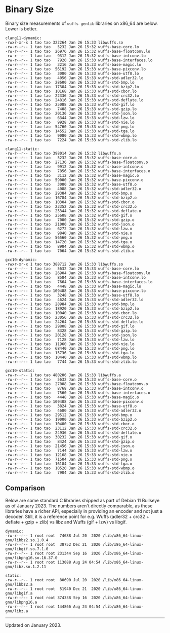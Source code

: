 # Binary Size

Binary size measurements of `wuffs genlib` libraries on x86\_64 are below.
Lower is better.

    clang11-dynamic:
    -rwxr-xr-x 1 tao tao 322264 Jan 26 15:33 libwuffs.so
    -rw-r--r-- 1 tao tao   5232 Jan 26 15:32 wuffs-base-core.lo
    -rw-r--r-- 1 tao tao  26976 Jan 26 15:32 wuffs-base-floatconv.lo
    -rw-r--r-- 1 tao tao   9312 Jan 26 15:32 wuffs-base-intconv.lo
    -rw-r--r-- 1 tao tao   7920 Jan 26 15:33 wuffs-base-interfaces.lo
    -rw-r--r-- 1 tao tao   3216 Jan 26 15:33 wuffs-base-magic.lo
    -rw-r--r-- 1 tao tao  56192 Jan 26 15:33 wuffs-base-pixconv.lo
    -rw-r--r-- 1 tao tao   3080 Jan 26 15:33 wuffs-base-utf8.lo
    -rw-r--r-- 1 tao tao   4056 Jan 26 15:33 wuffs-std-adler32.lo
    -rw-r--r-- 1 tao tao  28600 Jan 26 15:33 wuffs-std-bmp.lo
    -rw-r--r-- 1 tao tao  17304 Jan 26 15:33 wuffs-std-bzip2.lo
    -rw-r--r-- 1 tao tao  10168 Jan 26 15:33 wuffs-std-cbor.lo
    -rw-r--r-- 1 tao tao  22336 Jan 26 15:33 wuffs-std-crc32.lo
    -rw-r--r-- 1 tao tao  24816 Jan 26 15:33 wuffs-std-deflate.lo
    -rw-r--r-- 1 tao tao  25088 Jan 26 15:33 wuffs-std-gif.lo
    -rw-r--r-- 1 tao tao   7408 Jan 26 15:33 wuffs-std-gzip.lo
    -rw-r--r-- 1 tao tao  20136 Jan 26 15:33 wuffs-std-json.lo
    -rw-r--r-- 1 tao tao   6344 Jan 26 15:33 wuffs-std-lzw.lo
    -rw-r--r-- 1 tao tao   9928 Jan 26 15:33 wuffs-std-nie.lo
    -rw-r--r-- 1 tao tao  54760 Jan 26 15:33 wuffs-std-png.lo
    -rw-r--r-- 1 tao tao  14552 Jan 26 15:33 wuffs-std-tga.lo
    -rw-r--r-- 1 tao tao   9080 Jan 26 15:33 wuffs-std-wbmp.lo
    -rw-r--r-- 1 tao tao   7224 Jan 26 15:33 wuffs-std-zlib.lo

    clang11-static:
    -rw-r--r-- 1 tao tao 398014 Jan 26 15:32 libwuffs.a
    -rw-r--r-- 1 tao tao   5232 Jan 26 15:32 wuffs-base-core.o
    -rw-r--r-- 1 tao tao  27136 Jan 26 15:32 wuffs-base-floatconv.o
    -rw-r--r-- 1 tao tao   9912 Jan 26 15:32 wuffs-base-intconv.o
    -rw-r--r-- 1 tao tao   7856 Jan 26 15:32 wuffs-base-interfaces.o
    -rw-r--r-- 1 tao tao   3112 Jan 26 15:32 wuffs-base-magic.o
    -rw-r--r-- 1 tao tao  59000 Jan 26 15:32 wuffs-base-pixconv.o
    -rw-r--r-- 1 tao tao   3080 Jan 26 15:32 wuffs-base-utf8.o
    -rw-r--r-- 1 tao tao   4088 Jan 26 15:32 wuffs-std-adler32.o
    -rw-r--r-- 1 tao tao  29384 Jan 26 15:32 wuffs-std-bmp.o
    -rw-r--r-- 1 tao tao  16784 Jan 26 15:32 wuffs-std-bzip2.o
    -rw-r--r-- 1 tao tao  10304 Jan 26 15:32 wuffs-std-cbor.o
    -rw-r--r-- 1 tao tao  23352 Jan 26 15:32 wuffs-std-crc32.o
    -rw-r--r-- 1 tao tao  25344 Jan 26 15:32 wuffs-std-deflate.o
    -rw-r--r-- 1 tao tao  25608 Jan 26 15:32 wuffs-std-gif.o
    -rw-r--r-- 1 tao tao   7000 Jan 26 15:32 wuffs-std-gzip.o
    -rw-r--r-- 1 tao tao  21000 Jan 26 15:32 wuffs-std-json.o
    -rw-r--r-- 1 tao tao   6272 Jan 26 15:32 wuffs-std-lzw.o
    -rw-r--r-- 1 tao tao   9840 Jan 26 15:32 wuffs-std-nie.o
    -rw-r--r-- 1 tao tao  56560 Jan 26 15:32 wuffs-std-png.o
    -rw-r--r-- 1 tao tao  14720 Jan 26 15:32 wuffs-std-tga.o
    -rw-r--r-- 1 tao tao   8984 Jan 26 15:32 wuffs-std-wbmp.o
    -rw-r--r-- 1 tao tao   7064 Jan 26 15:32 wuffs-std-zlib.o

    gcc10-dynamic:
    -rwxr-xr-x 1 tao tao 388712 Jan 26 15:33 libwuffs.so
    -rw-r--r-- 1 tao tao   5632 Jan 26 15:33 wuffs-base-core.lo
    -rw-r--r-- 1 tao tao  26904 Jan 26 15:33 wuffs-base-floatconv.lo
    -rw-r--r-- 1 tao tao   8584 Jan 26 15:33 wuffs-base-intconv.lo
    -rw-r--r-- 1 tao tao   7664 Jan 26 15:33 wuffs-base-interfaces.lo
    -rw-r--r-- 1 tao tao   4448 Jan 26 15:33 wuffs-base-magic.lo
    -rw-r--r-- 1 tao tao 109488 Jan 26 15:33 wuffs-base-pixconv.lo
    -rw-r--r-- 1 tao tao   3248 Jan 26 15:33 wuffs-base-utf8.lo
    -rw-r--r-- 1 tao tao   4624 Jan 26 15:33 wuffs-std-adler32.lo
    -rw-r--r-- 1 tao tao  28984 Jan 26 15:33 wuffs-std-bmp.lo
    -rw-r--r-- 1 tao tao  18920 Jan 26 15:33 wuffs-std-bzip2.lo
    -rw-r--r-- 1 tao tao  10040 Jan 26 15:33 wuffs-std-cbor.lo
    -rw-r--r-- 1 tao tao  23056 Jan 26 15:33 wuffs-std-crc32.lo
    -rw-r--r-- 1 tao tao  24264 Jan 26 15:33 wuffs-std-deflate.lo
    -rw-r--r-- 1 tao tao  29808 Jan 26 15:33 wuffs-std-gif.lo
    -rw-r--r-- 1 tao tao   8328 Jan 26 15:33 wuffs-std-gzip.lo
    -rw-r--r-- 1 tao tao  20128 Jan 26 15:33 wuffs-std-json.lo
    -rw-r--r-- 1 tao tao   7128 Jan 26 15:33 wuffs-std-lzw.lo
    -rw-r--r-- 1 tao tao  11960 Jan 26 15:33 wuffs-std-nie.lo
    -rw-r--r-- 1 tao tao  68440 Jan 26 15:33 wuffs-std-png.lo
    -rw-r--r-- 1 tao tao  15736 Jan 26 15:33 wuffs-std-tga.lo
    -rw-r--r-- 1 tao tao  10440 Jan 26 15:33 wuffs-std-wbmp.lo
    -rw-r--r-- 1 tao tao   7744 Jan 26 15:33 wuffs-std-zlib.lo

    gcc10-static:
    -rw-r--r-- 1 tao tao 480206 Jan 26 15:33 libwuffs.a
    -rw-r--r-- 1 tao tao   5632 Jan 26 15:33 wuffs-base-core.o
    -rw-r--r-- 1 tao tao  27008 Jan 26 15:33 wuffs-base-floatconv.o
    -rw-r--r-- 1 tao tao   8768 Jan 26 15:33 wuffs-base-intconv.o
    -rw-r--r-- 1 tao tao   7560 Jan 26 15:33 wuffs-base-interfaces.o
    -rw-r--r-- 1 tao tao   4448 Jan 26 15:33 wuffs-base-magic.o
    -rw-r--r-- 1 tao tao 109408 Jan 26 15:33 wuffs-base-pixconv.o
    -rw-r--r-- 1 tao tao   3824 Jan 26 15:33 wuffs-base-utf8.o
    -rw-r--r-- 1 tao tao   4680 Jan 26 15:33 wuffs-std-adler32.o
    -rw-r--r-- 1 tao tao  29512 Jan 26 15:33 wuffs-std-bmp.o
    -rw-r--r-- 1 tao tao  19000 Jan 26 15:33 wuffs-std-bzip2.o
    -rw-r--r-- 1 tao tao  10400 Jan 26 15:33 wuffs-std-cbor.o
    -rw-r--r-- 1 tao tao  23112 Jan 26 15:33 wuffs-std-crc32.o
    -rw-r--r-- 1 tao tao  24936 Jan 26 15:33 wuffs-std-deflate.o
    -rw-r--r-- 1 tao tao  30232 Jan 26 15:33 wuffs-std-gif.o
    -rw-r--r-- 1 tao tao   8424 Jan 26 15:33 wuffs-std-gzip.o
    -rw-r--r-- 1 tao tao  21456 Jan 26 15:33 wuffs-std-json.o
    -rw-r--r-- 1 tao tao   7144 Jan 26 15:33 wuffs-std-lzw.o
    -rw-r--r-- 1 tao tao  12168 Jan 26 15:33 wuffs-std-nie.o
    -rw-r--r-- 1 tao tao  71504 Jan 26 15:33 wuffs-std-png.o
    -rw-r--r-- 1 tao tao  16184 Jan 26 15:33 wuffs-std-tga.o
    -rw-r--r-- 1 tao tao  10520 Jan 26 15:33 wuffs-std-wbmp.o
    -rw-r--r-- 1 tao tao   7904 Jan 26 15:33 wuffs-std-zlib.o


## Comparison

Below are some standard C libraries shipped as part of Debian 11 Bullseye as of
January 2023. The numbers aren't directly comparable, as these libraries have a
richer API, especially in providing an encoder and not just a decoder. Still,
it is a reference point for e.g. Wuffs (adler32 + crc32 + deflate + gzip +
zlib) vs libz and Wuffs (gif + lzw) vs libgif.

    dynamic:
    -rw-r--r-- 1 root root  74688 Jul 20  2020 /lib/x86_64-linux-gnu/libbz2.so.1.0.4
    -rw-r--r-- 1 root root  38752 Dec 21  2020 /lib/x86_64-linux-gnu/libgif.so.7.1.0
    -rw-r--r-- 1 root root 231344 Sep 16  2020 /lib/x86_64-linux-gnu/libpng16.so.16.37.0
    -rw-r--r-- 1 root root 113088 Aug 24 04:54 /lib/x86_64-linux-gnu/libz.so.1.2.11

    static:
    -rw-r--r-- 1 root root  80690 Jul 20  2020 /lib/x86_64-linux-gnu/libbz2.a
    -rw-r--r-- 1 root root  51940 Dec 21  2020 /lib/x86_64-linux-gnu/libgif.a
    -rw-r--r-- 1 root root 374338 Sep 16  2020 /lib/x86_64-linux-gnu/libpng16.a
    -rw-r--r-- 1 root root 144866 Aug 24 04:54 /lib/x86_64-linux-gnu/libz.a


---

Updated on January 2023.
